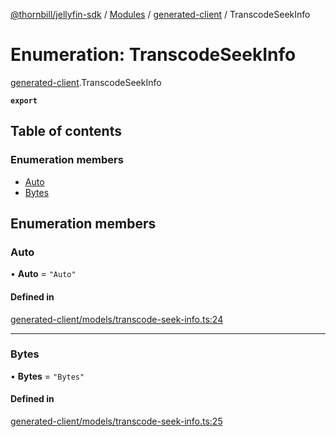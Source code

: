 [@thornbill/jellyfin-sdk](../README.md) / [Modules](../modules.md) / [generated-client](../modules/generated_client.md) / TranscodeSeekInfo

# Enumeration: TranscodeSeekInfo

[generated-client](../modules/generated_client.md).TranscodeSeekInfo

**`export`**

## Table of contents

### Enumeration members

- [Auto](generated_client.TranscodeSeekInfo.md#auto)
- [Bytes](generated_client.TranscodeSeekInfo.md#bytes)

## Enumeration members

### Auto

• **Auto** = `"Auto"`

#### Defined in

[generated-client/models/transcode-seek-info.ts:24](https://github.com/thornbill/jellyfin-sdk-typescript/blob/3ae780a/src/generated-client/models/transcode-seek-info.ts#L24)

___

### Bytes

• **Bytes** = `"Bytes"`

#### Defined in

[generated-client/models/transcode-seek-info.ts:25](https://github.com/thornbill/jellyfin-sdk-typescript/blob/3ae780a/src/generated-client/models/transcode-seek-info.ts#L25)
